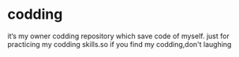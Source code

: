 # codding
it‘s my owner codding repository which save code of myself.
just for practicing my codding skills.so if you find my codding,don't laughing
